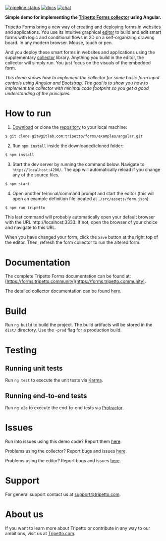 [![pipeline status](https://gitlab.com/tripetto/forms/examples/angular/badges/master/pipeline.svg)](https://gitlab.com/tripetto/forms/examples/angular/commits/master)
[![docs](https://img.shields.io/badge/docs-website-blue.svg)](https://forms.tripetto.community/collector)
[![chat](https://img.shields.io/gitter/room/nwjs/nw.js.svg)](https://gitter.im/tripetto/forms)

**Simple demo for implementing the [Tripetto Forms collector](https://www.npmjs.com/package/@tripetto/forms-collector) using Angular.**

Tripetto Forms bring a new way of creating and deploying forms in websites and applications. You use its intuitive graphical [editor](https://www.npmjs.com/package/@tripetto/forms-editor) to build and edit smart forms with logic and conditional flows in 2D on a self-organizing drawing board. In any modern browser. Mouse, touch or pen.

And you deploy these smart forms in websites and applications using the supplementary [collector](https://www.npmjs.com/package/@tripetto/forms-collector) library. Anything you build in the editor, the collector will simply run. You just focus on the visuals of the embedded form.

*This demo shows how to implement the collector for some basic form input controls using [Angular](https://angular.io/) and [Bootstrap](http://getbootstrap.com/). The goal is to show you how to implement the collector with minimal code footprint so you get a good understanding of the principles.*

# How to run
1. [Download](https://gitlab.com/tripetto/forms/examples/angular/repository/master/archive.zip) or clone the [repository](https://gitlab.com/tripetto/forms/examples/angular) to your local machine:
```bash
$ git clone git@gitlab.com:tripetto/forms/examples/angular.git
```

2. Run `npm install` inside the downloaded/cloned folder:
```bash
$ npm install
```

3. Start the dev server by running the command below. Navigate to `http://localhost:4200/`. The app will automatically reload if you change any of the source files.
```bash
$ npm start
```

4. Open another terminal/command prompt and start the editor (this will open an example definition file located at `./src/assets/form.json`):
```bash
$ npm run tripetto
```

This last command will probably automatically open your default browser with the URL http://localhost:3333. If not, open the browser of your choice and navigate to this URL.

When you have changed your form, click the `Save` button at the right top of the editor. Then, refresh the form collector to run the altered form.

# Documentation
The complete Tripetto Forms documentation can be found at: [https://forms.tripetto.community](https://forms.tripetto.community).

The detailed collector documentation can be found [here](https://forms.tripetto.community/collector/).

# Build
Run `ng build` to build the project. The build artifacts will be stored in the `dist/` directory. Use the `-prod` flag for a production build.

# Testing
## Running unit tests
Run `ng test` to execute the unit tests via [Karma](https://karma-runner.github.io).

## Running end-to-end tests
Run `ng e2e` to execute the end-to-end tests via [Protractor](http://www.protractortest.org/).

# Issues
Run into issues using this demo code? Report them [here](https://gitlab.com/tripetto/forms/examples/angular/issues).

Problems using the collector? Report bugs and issues [here](https://gitlab.com/tripetto/forms/collector/issues).

Problems using the editor? Report bugs and issues [here](https://gitlab.com/tripetto/forms/editor/issues).

# Support
For general support contact us at support@tripetto.com.

# About us
If you want to learn more about Tripetto or contribute in any way to our ambitions, visit us at [Tripetto.com](https://tripetto.com/).
